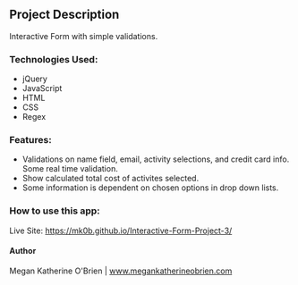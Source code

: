 ## Project Description

Interactive Form with simple validations.

### Technologies Used:

- jQuery
- JavaScript
- HTML
- CSS
- Regex

### Features:

- Validations on name field, email, activity selections, and credit card info. Some real time validation.
- Show calculated total cost of activites selected.
- Some information is dependent on chosen options in drop down lists. 

### How to use this app:

Live Site: https://mk0b.github.io/Interactive-Form-Project-3/

#### Author

Megan Katherine O'Brien | www.megankatherineobrien.com